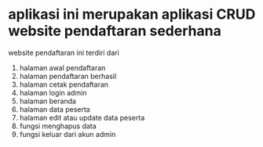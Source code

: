 # aplikasi ini merupakan aplikasi CRUD website pendaftaran sederhana

website pendaftaran ini terdiri dari
1. halaman awal pendaftaran
2. halaman pendaftaran berhasil
3. halaman cetak pendaftaran
4. halaman login admin
5. halaman beranda 
6. halaman data peserta
7. halaman edit atau update data peserta
8. fungsi menghapus data
9. fungsi keluar dari akun admin
